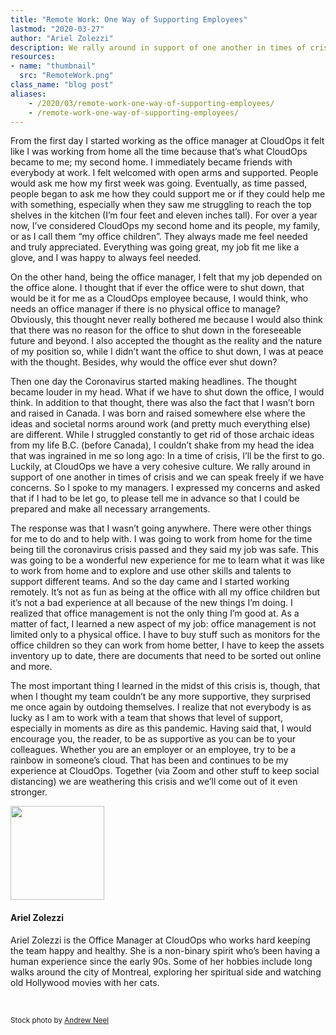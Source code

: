 ```yaml
---
title: "Remote Work: One Way of Supporting Employees"
lastmod: "2020-03-27"
author: "Ariel Zolezzi"
description: We rally around in support of one another in times of crisis and we can speak freely if we have concerns.
resources:
- name: "thumbnail"
  src: "RemoteWork.png"
class_name: "blog post"
aliases:
    - /2020/03/remote-work-one-way-of-supporting-employees/
    - /remote-work-one-way-of-supporting-employees/
---
```


<p>From the first day I started working as the office manager at CloudOps it felt like I was working from home all the time because that’s what CloudOps became to me; my second home. I immediately became friends with everybody at work. I felt welcomed with open arms and supported. People would ask me how my first week was going. Eventually, as time passed, people began to ask me how they could support me or if they could help me with something, especially when they saw me struggling to reach the top shelves in the kitchen (I’m four feet and eleven inches tall). For over a year now, I’ve considered CloudOps my second home and its people, my family, or as I call them “my office children”. They always made me feel needed and truly appreciated. Everything was going great, my job fit me like a glove, and I was happy to always feel needed.&nbsp;</p>

<p>On the other hand, being the office manager, I felt that my job depended on the office alone. I thought that if ever the office were to shut down, that would be it for me as a CloudOps employee because, I would think, who needs an office manager if there is no physical office to manage? Obviously, this thought never really bothered me because I would also think that there was no reason for the office to shut down in the foreseeable future and beyond. I also accepted the thought as the reality and the nature of my position so, while I didn’t want the office to shut down, I was at peace with the thought. Besides, why would the office ever shut down?</p>

<p>Then one day the Coronavirus started making headlines. The thought became louder in my head. What if we have to shut down the office, I would think. In addition to that thought, there was also the fact that I wasn’t born and raised in Canada. I was born and raised somewhere else where the ideas and societal norms around work (and pretty much everything else) are different. While I struggled constantly to get rid of those archaic ideas from my life B.C. (before Canada), I couldn’t shake from my head the idea that was ingrained in me so long ago: In a time of crisis, I’ll be the first to go. Luckily, at CloudOps we have a very cohesive culture. We rally around in support of one another in times of crisis and we can speak freely if we have concerns. So I spoke to my managers. I expressed my concerns and asked that if I had to be let go, to please tell me in advance so that I could be prepared and make all necessary arrangements.</p>

<p>The response was that I wasn’t going anywhere. There were other things for me to do and to help with. I was going to work from home for the time being till the coronavirus crisis passed and they said my job was safe. This was going to be a wonderful new experience for me to learn what it was like to work from home and to explore and use other skills and talents to support different teams. And so the day came and I started working remotely. It’s not as fun as being at the office with all my office children but it’s not a bad experience at all because of the new things I’m doing. I realized that office management is not the only thing I’m good at. As a matter of fact, I learned a new aspect of my job: office management is not limited only to a physical office. I have to buy stuff such as monitors for the office children so they can work from home better, I have to keep the assets inventory up to date, there are documents that need to be sorted out online and more.&nbsp;</p>

<p>The most important thing I learned in the midst of this crisis is, though, that when I thought my team couldn’t be any more supportive, they surprised me once again by outdoing themselves. I realize that not everybody is as lucky as I am to work with a team that shows that level of support, especially in moments as dire as this pandemic. Having said that, I would encourage you, the reader, to be as supportive as you can be to your colleagues. Whether you are an employer or an employee, try to be a rainbow in someone’s cloud. That has been and continues to be my experience at CloudOps. Together (via Zoom and other stuff to keep social distancing) we are weathering this crisis and we’ll come out of it even stronger.&nbsp;</p>

<img style="width: 150px;" src="/images/blog/post/CarloDeLaFuente.jpg" alt="" class="alignleft">
<h4>Ariel Zolezzi</h4>
<p>Ariel Zolezzi is the Office Manager at CloudOps who works hard keeping the team happy and healthy. She is a non-binary spirit who’s been having a human experience since the early 90s. Some of her hobbies include long walks around the city of Montreal, exploring her spiritual side and watching old Hollywood movies with her cats.</p>


<p>&nbsp;</p>
<p><small>Stock photo by&nbsp;<a href="https://www.pexels.com/@andrew?utm_content=attributionCopyText&amp;utm_medium=referral&amp;utm_source=pexels">Andrew Neel</a></small></p>